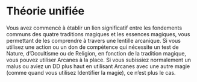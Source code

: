 # Théorie unifiée

<p>Vous avez commencé à établir un lien significatif entre les fondements communs des quatre traditions magiques et les essences magiques, vous permettant de les comprendre à travers une lentille arcanique. Si vous utilisez une action ou un don de compétence qui nécessite un test de Nature, d’Occultisme ou de Religion, en fonction de la tradition magique, vous pouvez utiliser Arcanes à la place. Si vous subissiez normalement un malus ou aviez un DD plus haut en utilisant Arcanes avec une autre magie (comme quand vous utilisez Identifier la magie), ce n’est plus le cas.</p>